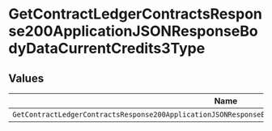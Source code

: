 # GetContractLedgerContractsResponse200ApplicationJSONResponseBodyDataCurrentCredits3Type


## Values

| Name                                                                                                      | Value                                                                                                     |
| --------------------------------------------------------------------------------------------------------- | --------------------------------------------------------------------------------------------------------- |
| `GetContractLedgerContractsResponse200ApplicationJSONResponseBodyDataCurrentCredits3TypeCreditExpiration` | CREDIT_EXPIRATION                                                                                         |